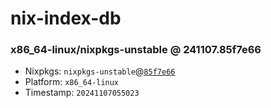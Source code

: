 # nix-index-db
### x86_64-linux/nixpkgs-unstable @ 241107.85f7e66
- Nixpkgs: `nixpkgs-unstable`@[`85f7e66`](https://github.com/NixOS/nixpkgs/commit/85f7e662eda4fa3a995556527c87b2524b691933)
- Platform: `x86_64-linux`
- Timestamp: `20241107055023`
